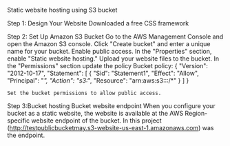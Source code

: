 Static website hosting using S3 bucket

Step 1: Design Your Website
    Downloaded a free CSS framework

Step 2: Set Up Amazon S3 Bucket
    Go to the AWS Management Console and open the Amazon S3 console.
    Click "Create bucket" and enter a unique name for your bucket.
    Enable public access.
    In the "Properties" section, enable "Static website hosting."
    Upload your website files to the bucket.
    In the "Permissions" section update the policy
Bucket policy:
              {
                    "Version": "2012-10-17",
                          "Statement": [
                      {
                          "Sid": "Statement1",
                           "Effect": "Allow",
                           "Principal": "*",
                           "Action": "s3:*",
                           "Resource": "arn:aws:s3:::<bucket-name>/*"
                         }
                          ]
              }
          
    Set the bucket permissions to allow public access.

Step 3:Bucket hosting
	Bucket website endpoint
	When you configure your bucket as a static website, the website is available at the AWS Region-specific website endpoint of the bucket.
	In this project (http://testpublicbucketmay.s3-website-us-east-1.amazonaws.com) was the endpoint.
